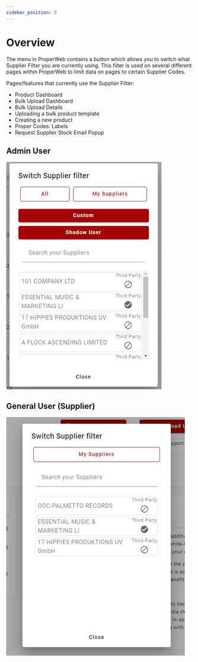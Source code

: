 ```yaml
---
sidebar_position: 0
---
```


# Overview
The menu in ProperWeb contains a button which allows you to switch what Supplier Filter you are currently using. This filter is used on several different pages within ProperWeb to limit data on pages to certain Supplier Codes.

Pages/features that currently use the Supplier Filter:
- Product Dashboard
- Bulk Upload Dashboard
- Bulk Upload Details
- Uploading a bulk product template
- Creating a new product
- Proper Codes: Labels
- Request Supplier Stock Email Popup

## Admin User

![Supplier Filter Home](../../static/img/pages/supplier-filter-switcher/pw_supplier_switcher_home_popup.png)


## General User (Supplier)
![Supplier Filter Home General User](../../static/img/pages/supplier-filter-switcher/pw_supplier_switcher_home_popup_nonadmin.png)

